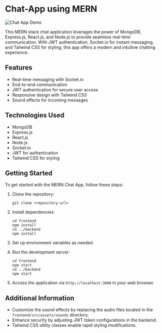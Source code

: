 # Chat-App using MERN

![Chat App Demo](Overview.png)

This MERN stack chat application leverages the power of MongoDB, Express.js, React.js, and Node.js to provide seamless real-time communication. With JWT authentication, Socket.io for instant messaging, and Tailwind CSS for styling, this app offers a modern and intuitive chatting experience. 

## Features

- Real-time messaging with Socket.io
- End-to-end communication
- JWT authentication for secure user access
- Responsive design with Tailwind CSS
- Sound effects for incoming messages

## Technologies Used

- MongoDB
- Express.js
- React.js
- Node.js
- Socket.io
- JWT for authentication
- Tailwind CSS for styling

## Getting Started

To get started with the MERN Chat App, follow these steps:

1. Clone the repository:

   ```
   git clone <repository-url>
   ```

2. Install dependencies:

   ```
   cd frontend
   npm install
   cd ../backend
   npm install
   ```

3. Set up environment variables as needed.

4. Run the development server:

   ```
   cd frontend
   npm start
   cd ../backend
   npm start
   ```

5. Access the application via `http://localhost:3000` in your web browser.

## Additional Information

- Customize the sound effects by replacing the audio files located in the `frontend/src/assets/sounds` directory.
- Enhance security by adjusting JWT token configurations in the backend.
- Tailwind CSS utility classes enable rapid styling modifications.

